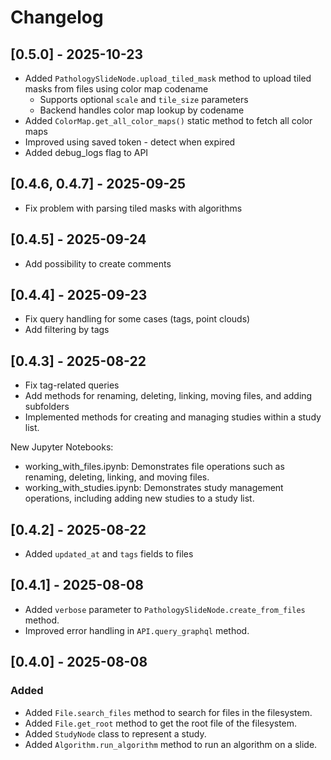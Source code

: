 # Changelog

## [0.5.0] - 2025-10-23

- Added `PathologySlideNode.upload_tiled_mask` method to upload tiled masks from files using color map codename
  - Supports optional `scale` and `tile_size` parameters
  - Backend handles color map lookup by codename
- Added `ColorMap.get_all_color_maps()` static method to fetch all color maps
- Improved using saved token - detect when expired
- Added debug_logs flag to API

## [0.4.6, 0.4.7] - 2025-09-25

- Fix problem with parsing tiled masks with algorithms

## [0.4.5] - 2025-09-24

- Add possibility to create comments

## [0.4.4] - 2025-09-23

- Fix query handling for some cases (tags, point clouds)
- Add filtering by tags

## [0.4.3] - 2025-08-22

- Fix tag-related queries
- Add methods for renaming, deleting, linking, moving files, and adding subfolders
- Implemented methods for creating and managing studies within a study list.

New Jupyter Notebooks:
- working_with_files.ipynb: Demonstrates file operations such as renaming, deleting, linking, and moving files.
- working_with_studies.ipynb: Demonstrates study management operations, including adding new studies to a study list.

## [0.4.2] - 2025-08-22

- Added `updated_at` and `tags` fields to files

## [0.4.1] - 2025-08-08

- Added `verbose` parameter to `PathologySlideNode.create_from_files` method.
- Improved error handling in `API.query_graphql` method.

## [0.4.0] - 2025-08-08

### Added

- Added `File.search_files` method to search for files in the filesystem.
- Added `File.get_root` method to get the root file of the filesystem.
- Added `StudyNode` class to represent a study.
- Added `Algorithm.run_algorithm` method to run an algorithm on a slide.